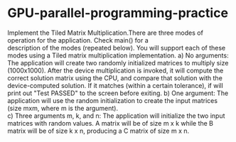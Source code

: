# GPU-parallel-programming-practice
Implement the Tiled Matrix	Multiplication.There	are	three	modes	of	operation	for	the	application.	Check	main()	for	a	
description	of	the	modes	(repeated	below). You	will	support	each	of these	modes	using	a	Tiled	matrix	multiplication	implementation.
a)	No	arguments:	The	application	will	create	two	randomly	initialized	matrices	to	multiply	size	(1000x1000).	After	the	device	multiplication	is	invoked,	it	will	compute	the	correct	solution	matrix	using	the	CPU,	and	compare	that	solution	with	the	device-computed	solution.	If	it	matches	(within	a	certain	tolerance),	if	will	print	out	"Test	PASSED"	to	the	screen	before	exiting.
b)	One	argument:	The	application	will	use	the	random	initialization	to	create	the	input	matrices	(size	mxm,	where	m	is the	argument).	
c)	Three	arguments	m,	k,	and	n:	The	application	will	initialize	the	two	input	matrices	with	random	values.	A	matrix	will	be	of	size	m	x	k	while	the	B	matrix	will	be	of	size	k	x	n,	producing	a	C	matrix	of	size	m	x	n.
